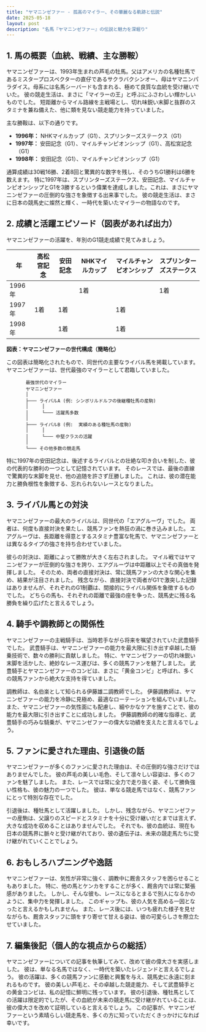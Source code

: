 ```yaml
---
title: "ヤマニンゼファー - 孤高のマイラー、その華麗なる軌跡と伝説"
date: 2025-05-18
layout: post
description: "名馬『ヤマニンゼファー』の伝説と魅力を深堀り"
---
```


## 1. 馬の概要（血統、戦績、主な勝鞍）

ヤマニンゼファーは、1993年生まれの芦毛の牡馬。父はアメリカの名種牡馬であるミスタープロスペクターの直仔であるサクラバクシンオー、母はヤマニンパラダイス。母系には名馬シーバードも含まれる、極めて良質な血統を受け継いでいた。  彼の競走生活は、まさに「マイラーの王」と呼ぶにふさわしい輝かしいものでした。  短距離からマイル路線を主戦場とし、切れ味鋭い末脚と抜群のスタミナを兼ね備えた、他に類を見ない競走能力を持っていました。

主な勝鞍は、以下の通りです。

* **1996年：**  NHKマイルカップ（G1）、スプリンターズステークス（G1）
* **1997年：**  安田記念（G1）、マイルチャンピオンシップ（G1）、高松宮記念（G1）
* **1998年：**  安田記念（G1）、マイルチャンピオンシップ（G1）


通算成績は30戦16勝、2着8回と驚異的な数字を残し、そのうちG1勝利は6勝を数えます。  特に1997年は、スプリンターズステークス、安田記念、マイルチャンピオンシップとG1を3勝するという偉業を達成しました。これは、まさにヤマニンゼファーの圧倒的な強さを象徴する出来事でした。  彼の競走生活は、まさに日本の競馬史に燦然と輝く、一時代を築いたマイラーの物語なのです。


## 2. 成績と活躍エピソード（図表があれば出力）

ヤマニンゼファーの活躍を、年別のG1競走成績で見てみましょう。

| 年 | 高松宮記念 | 安田記念 | NHKマイルカップ | マイルチャンピオンシップ | スプリンターズステークス |
|---|---|---|---|---|---|
| 1996年 |  |  | 1着 |  | 1着 |
| 1997年 | 1着 | 1着 |  | 1着 |  |
| 1998年 |  | 1着 |  | 1着 |  |


**図表：ヤマニンゼファーの世代構成（簡略化）**

この図表は簡略化されたもので、同世代の主要なライバル馬を掲載しています。ヤマニンゼファーは、世代最強のマイラーとして君臨していました。


```
       最強世代のマイラー
       ヤマニンゼファー
       │
       ├─── ライバルA (例: シンボリルドルフの後継種牡馬の産駒)
       │     │
       │     └─── 活躍馬多数
       │
       ├─── ライバルB (例:  実績のある種牡馬の産駒)
       │     │
       │     └─── 中堅クラスの活躍
       │
       └─── その他多数の競走馬
```


特に1997年の安田記念は、後述するライバルとの壮絶な叩き合いを制した、彼の代表的な勝利の一つとして記憶されています。  そのレースでは、最後の直線で驚異的な末脚を見せ、他の追随を許さず圧勝しました。  これは、彼の潜在能力と勝負根性を象徴する、忘れられないレースとなりました。


## 3. ライバル馬との対決

ヤマニンゼファーの最大のライバルは、同世代の「エアグルーヴ」でした。  両者は、何度も直接対決を果たし、競馬ファンを熱狂の渦に巻き込みました。  エアグルーヴは、長距離を得意とするスタミナ豊富な牝馬で、ヤマニンゼファーとは異なるタイプの強さを持ち合わせていました。

彼らの対決は、距離によって勝敗が大きく左右されました。  マイル戦ではヤマニンゼファーが圧倒的な強さを誇り、エアグルーヴは中距離以上でその真価を発揮しました。  そのため、両者の直接対決は、常に競馬ファンの大きな関心を集め、結果が注目されました。  残念ながら、直接対決で両者がG1で激突した記録はありませんが、それぞれのG1制覇は、間接的にライバル関係を象徴するものでした。  どちらの馬も、それぞれの距離で最強の座を争った、競馬史に残る名勝負を繰り広げたと言えるでしょう。


## 4. 騎手や調教師との関係性

ヤマニンゼファーの主戦騎手は、当時若手ながら将来を嘱望されていた武豊騎手でした。  武豊騎手は、ヤマニンゼファーの能力を最大限に引き出す卓越した騎乗技術で、数々の勝利に貢献しました。  特に、ヤマニンゼファーの切れ味鋭い末脚を活かした、絶妙なレース運びは、多くの競馬ファンを魅了しました。  武豊騎手とヤマニンゼファーのコンビは、まさに「黄金コンビ」と呼ばれ、多くの競馬ファンから絶大な支持を得ていました。

調教師は、名伯楽として知られる伊藤雄二調教師でした。  伊藤調教師は、ヤマニンゼファーの能力を冷静に見極め、最適なローテーションを組んでいました。  また、ヤマニンゼファーの気性面にも配慮し、細やかなケアを施すことで、彼の能力を最大限に引き出すことに成功しました。  伊藤調教師の的確な指導と、武豊騎手の巧みな騎乗が、ヤマニンゼファーの偉大な功績を支えたと言えるでしょう。


## 5. ファンに愛された理由、引退後の話

ヤマニンゼファーが多くのファンに愛された理由は、その圧倒的な強さだけではありませんでした。  彼の芦毛の美しい毛色、そして凛々しい容姿は、多くのファンを魅了しました。  また、レースでは常に全力で走り抜く姿、そして勝負強い性格も、彼の魅力の一つでした。  彼は、単なる競走馬ではなく、競馬ファンにとって特別な存在でした。


引退後は、種牡馬として活躍しました。  しかし、残念ながら、ヤマニンゼファーの産駒は、父譲りのスピードとスタミナを十分に受け継いだとまでは言えず、大きな成功を収めることはありませんでした。  それでも、彼の血統は、現在も日本の競馬界に脈々と受け継がれており、彼の遺伝子は、未来の競走馬たちに受け継がれていくことでしょう。


## 6. おもしろハプニングや逸話

ヤマニンゼファーは、気性が非常に強く、調教中に厩舎スタッフを困らせることもありました。  特に、他の馬とケンカをすることが多く、厩舎内では常に緊張感がありました。  しかし、そんな彼も、レースになるとまるで別人になるかのように、集中力を発揮しました。  このギャップも、彼の人気を高める一因となったと言えるかもしれません。  また、レース後には、いつも疲れた様子を見せながらも、厩舎スタッフに頭をすり寄せて甘える姿は、彼の可愛らしさを際立たせていました。


## 7. 編集後記（個人的な視点からの総括）

ヤマニンゼファーについての記事を執筆してみて、改めて彼の偉大さを実感しました。  彼は、単なる名馬ではなく、一時代を築いたレジェンドと言えるでしょう。  彼の活躍は、多くの競馬ファンに感動と興奮を与え、競馬史に永遠に刻まれるものです。  彼の美しい芦毛と、その卓越した競走能力、そして武豊騎手との黄金コンビは、私の記憶に鮮明に残っています。  彼の引退後、種牡馬としての活躍は限定的でしたが、その血統が未来の競走馬に受け継がれていることは、彼の偉大さを改めて証明していると言えるでしょう。  この記事が、ヤマニンゼファーという素晴らしい競走馬を、多くの方に知っていただくきっかけになれば幸いです。
